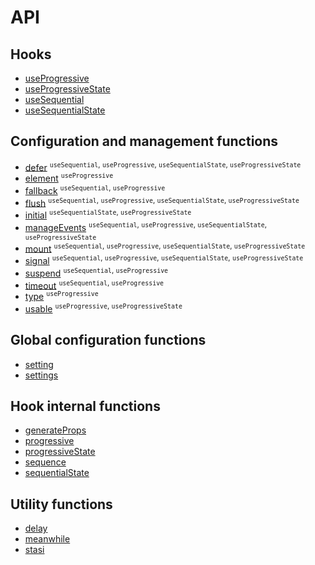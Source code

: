 # API

## Hooks

* [useProgressive](./useProgressive.md)
* [useProgressiveState](./useProgressiveState.md)
* [useSequential](./useSequential.md)
* [useSequentialState](./useSequentialState.md)

## Configuration and management functions

* [defer](./defer.md) <sup>`useSequential`, `useProgressive`, `useSequentialState`, `useProgressiveState`</sup>
* [element](./element.md) <sup>`useProgressive`</sup>
* [fallback](./fallback.md) <sup>`useSequential`, `useProgressive`</sup>
* [flush](./flush.md) <sup>`useSequential`, `useProgressive`, `useSequentialState`, `useProgressiveState`</sup>
* [initial](./initial.md) <sup>`useSequentialState`, `useProgressiveState`</sup>
* [manageEvents](./manageEvents.md) <sup>`useSequential`, `useProgressive`, `useSequentialState`, `useProgressiveState`</sup>
* [mount](./mount.md) <sup>`useSequential`, `useProgressive`, `useSequentialState`, `useProgressiveState`</sup>
* [signal](./signal.md) <sup>`useSequential`, `useProgressive`, `useSequentialState`, `useProgressiveState`</sup>
* [suspend](./suspend.md) <sup>`useSequential`, `useProgressive`</sup>
* [timeout](./timeout.md) <sup>`useSequential`, `useProgressive`</sup>
* [type](./type.md) <sup>`useProgressive`</sup>
* [usable](./usable.md) <sup>`useProgressive`, `useProgressiveState`</sup>

## Global configuration functions

* [setting](./setting.md)
* [settings](./settings.md)

## Hook internal functions

* [generateProps](./generateProps.md)
* [progressive](./progressive.md)
* [progressiveState](./progressiveState.md)
* [sequence](./sequence.md)
* [sequentialState](./sequentialState.md)

## Utility functions

* [delay](./delay.md)
* [meanwhile](./meanwhile.md)
* [stasi](./stasi.md)

